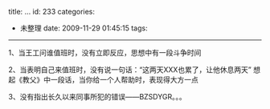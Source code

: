 title: ...
id: 233
categories:
  - 未整理
date: 2009-11-29 01:45:15
tags:
---

1、当王工问谁值班时，没有立即反应，思想中有一段斗争时间

2、当表明自己来值班时，没有说一句话：“这两天XXX也累了，让他休息两天”
想起《教父》中一段话，当你给一个人帮助时，表现得大方一点

3、没有指出长久以来同事所犯的错误——BZSDYGR。。。